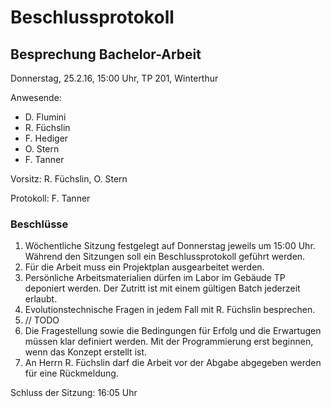 # Beschlussprotokoll

## Besprechung Bachelor-Arbeit

Donnerstag, 25.2.16, 15:00 Uhr, TP 201, Winterthur

Anwesende:

*   D. Flumini
*   R. Füchslin
*   F. Hediger
*   O. Stern
*   F. Tanner

Vorsitz: R. Füchslin, O. Stern

Protokoll: F. Tanner

### Beschlüsse

1.  Wöchentliche Sitzung festgelegt auf Donnerstag jeweils um 15:00 Uhr.
    Während den Sitzungen soll ein Beschlussprotokoll geführt werden.
2.  Für die Arbeit muss ein Projektplan ausgearbeitet werden.
3.  Persönliche Arbeitsmaterialien dürfen im Labor im Gebäude TP deponiert werden.
    Der Zutritt ist mit einem gültigen Batch jederzeit erlaubt.
4.  Evolutionstechnische Fragen in jedem Fall mit R. Füchslin besprechen.
5.  // TODO
6.  Die Fragestellung sowie die Bedingungen für Erfolg und die Erwartugen müssen klar
    definiert werden.
    Mit der Programmierung erst beginnen, wenn das Konzept erstellt ist.
7.  An Herrn R. Füchslin darf die Arbeit vor der Abgabe abgegeben werden
    für eine Rückmeldung.

Schluss der Sitzung: 16:05 Uhr
